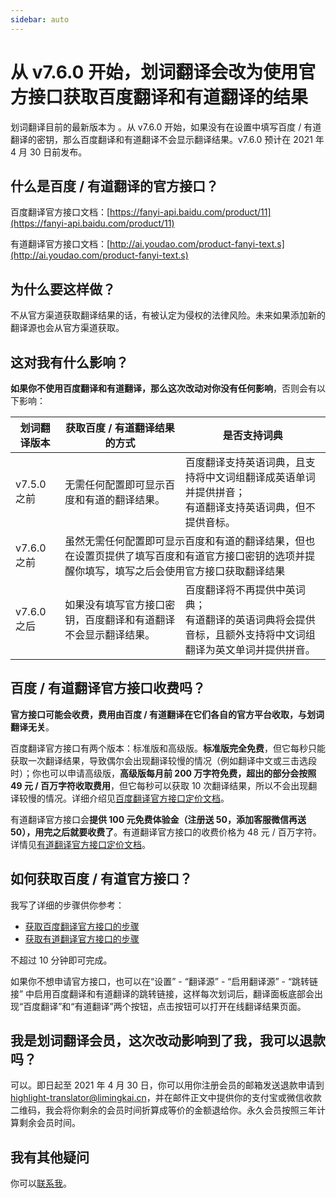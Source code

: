 ```yaml
---
sidebar: auto
---
```


# 从 v7.6.0 开始，划词翻译会改为使用官方接口获取百度翻译和有道翻译的结果

划词翻译目前的最新版本为 <LatestVersion />。从 v7.6.0 开始，如果没有在设置中填写百度 / 有道翻译的密钥，那么百度翻译和有道翻译不会显示翻译结果。v7.6.0 预计在 2021 年 4 月 30 日前发布。

## 什么是百度 / 有道翻译的官方接口？

百度翻译官方接口文档：[https://fanyi-api.baidu.com/product/11](https://fanyi-api.baidu.com/product/11)

有道翻译官方接口文档：[http://ai.youdao.com/product-fanyi-text.s](http://ai.youdao.com/product-fanyi-text.s)

## 为什么要这样做？

不从官方渠道获取翻译结果的话，有被认定为侵权的法律风险。未来如果添加新的翻译源也会从官方渠道获取。

## 这对我有什么影响？

**如果你不使用百度翻译和有道翻译，那么这次改动对你没有任何影响**，否则会有以下影响：

<table>
  <thead>
    <tr>
      <th>划词翻译版本</th><th>获取百度 / 有道翻译结果的方式</th><th>是否支持词典</th>
    </tr>
  </thead>
  <tbody>
    <tr>
      <td>v7.5.0 之前</td>
      <td>无需任何配置即可显示百度和有道的翻译结果。</td><td>百度翻译支持英语词典，且支持将中文词组翻译成英语单词并提供拼音；<br/>有道翻译支持英语词典，但不提供音标。</td>
    </tr>
    <tr>
      <td>v7.6.0 之前</td>
      <td colspan='2'>虽然无需任何配置即可显示百度和有道的翻译结果，但也在设置页提供了填写百度和有道官方接口密钥的选项并提醒你填写，填写之后会使用官方接口获取翻译结果</td>
    </tr>
    <tr>
      <td>v7.6.0 之后</td>
      <td>如果没有填写官方接口密钥，百度翻译和有道翻译不会显示翻译结果。</td>
      <td>百度翻译将不再提供中英词典；<br/>有道翻译的英语词典将会提供音标，且额外支持将中文词组翻译为英文单词并提供拼音。</td>
    </tr>
  </tbody>
</table>

## 百度 / 有道翻译官方接口收费吗？

**官方接口可能会收费，费用由百度 / 有道翻译在它们各自的官方平台收取，与划词翻译无关**。

百度翻译官方接口有两个版本：标准版和高级版。**标准版完全免费**，但它每秒只能获取一次翻译结果，导致偶尔会出现翻译较慢的情况（例如翻译中文或三击选段时）；你也可以申请高级版，**高级版每月前 200 万字符免费，超出的部分会按照 49 元 / 百万字符收取费用**，但它每秒可以获取 10 次翻译结果，所以不会出现翻译较慢的情况。详细介绍见[百度翻译官方接口定价文档](https://fanyi-api.baidu.com/product/112)。

有道翻译官方接口会**提供 100 元免费体验金（注册送 50，添加客服微信再送 50），用完之后就要收费了**。有道翻译官方接口的收费价格为 48 元 / 百万字符。详情见[有道翻译官方接口定价文档](http://ai.youdao.com/DOCSIRMA/html/%E8%87%AA%E7%84%B6%E8%AF%AD%E8%A8%80%E7%BF%BB%E8%AF%91/%E4%BA%A7%E5%93%81%E5%AE%9A%E4%BB%B7/%E6%96%87%E6%9C%AC%E7%BF%BB%E8%AF%91%E6%9C%8D%E5%8A%A1/%E6%96%87%E6%9C%AC%E7%BF%BB%E8%AF%91%E6%9C%8D%E5%8A%A1-%E4%BA%A7%E5%93%81%E5%AE%9A%E4%BB%B7.html)。

## 如何获取百度 / 有道官方接口？

我写了详细的步骤供你参考：

- [获取百度翻译官方接口的步骤](../services/baidu-api.html)
- [获取有道翻译官方接口的步骤](../services/youdao-api.html)

不超过 10 分钟即可完成。

如果你不想申请官方接口，也可以在“设置” - “翻译源” - “启用翻译源” - “跳转链接” 中启用百度翻译和有道翻译的跳转链接，这样每次划词后，翻译面板底部会出现“百度翻译”和“有道翻译”两个按钮，点击按钮可以打开在线翻译结果页面。

## 我是划词翻译会员，这次改动影响到了我，我可以退款吗？

可以。即日起至 2021 年 4 月 30 日，你可以用你注册会员的邮箱发送退款申请到 [highlight-translator@limingkai.cn](mailto:highlight-translator@limingkai.cn?subject=%E4%BC%9A%E5%91%98%E9%80%80%E6%AC%BE%E7%94%B3%E8%AF%B7%EF%BC%88v7.6.0%EF%BC%89)，并在邮件正文中提供你的支付宝或微信收款二维码，我会将你剩余的会员时间折算成等价的金额退给你。永久会员按照三年计算剩余会员时间。

## 我有其他疑问

你可以[联系我](../issues.md)。
